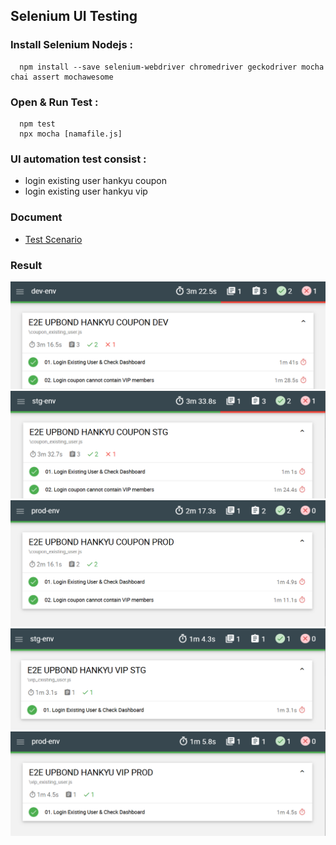 ## Selenium UI Testing
### Install Selenium Nodejs :
```
  npm install --save selenium-webdriver chromedriver geckodriver mocha chai assert mochawesome
```

### Open & Run Test :
```
  npm test
  npx mocha [namafile.js]
```
### UI automation test consist :
- login existing user hankyu coupon
- login existing user hankyu vip

### Document
- [Test Scenario](https://docs.google.com/spreadsheets/d/1U7ydVrSMPm4TAcv843kjINHrL0-FSoJH-U1tMXDd7yU/edit?usp=sharing)

### Result
![alt text](https://github.com/deastyjesica/HankyuProject/blob/main/report_result/dev/assets/Screenshot%20hankyu%20coupon%20dev.png?raw=true)
![alt text](https://github.com/deastyjesica/HankyuProject/blob/main/report_result/stg/assets/Screenshot%20hankyu%20coupon%20stg.png?raw=true)
![alt text](https://github.com/deastyjesica/HankyuProject/blob/main/report_result/prod/assets/Screenshot%20hankyu%20coupon%20prod.png?raw=true)
![alt text](https://github.com/deastyjesica/HankyuProject/blob/main/report_result/stg/assets/Screenshot%20hankyu%20vip%20stg.png?raw=true)
![alt text](https://github.com/deastyjesica/HankyuProject/blob/main/report_result/prod/assets/Screenshot%20hankyu%20vip%20prod.png?raw=true)
